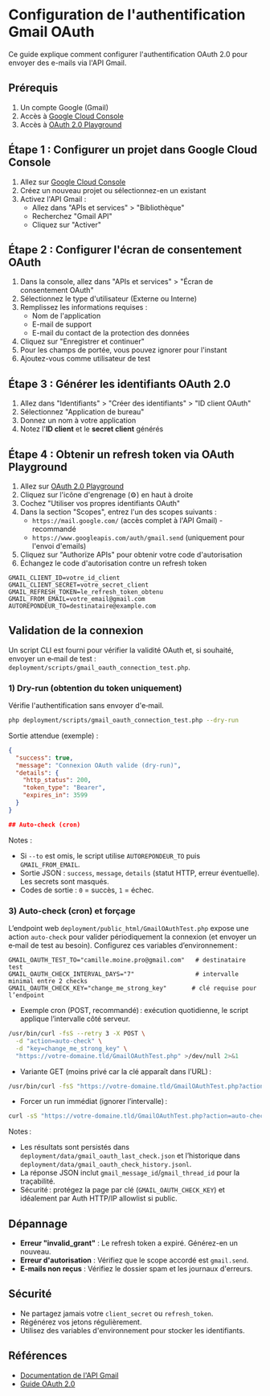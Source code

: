 # Configuration de l'authentification Gmail OAuth

Ce guide explique comment configurer l'authentification OAuth 2.0 pour envoyer des e-mails via l'API Gmail.

## Prérequis

1. Un compte Google (Gmail)
2. Accès à [Google Cloud Console](https://console.cloud.google.com/)
3. Accès à [OAuth 2.0 Playground](https://developers.google.com/oauthplayground/)

## Étape 1 : Configurer un projet dans Google Cloud Console

1. Allez sur [Google Cloud Console](https://console.cloud.google.com/)
2. Créez un nouveau projet ou sélectionnez-en un existant
3. Activez l'API Gmail :
   - Allez dans "APIs et services" > "Bibliothèque"
   - Recherchez "Gmail API"
   - Cliquez sur "Activer"

## Étape 2 : Configurer l'écran de consentement OAuth

1. Dans la console, allez dans "APIs et services" > "Écran de consentement OAuth"
2. Sélectionnez le type d'utilisateur (Externe ou Interne)
3. Remplissez les informations requises :
   - Nom de l'application
   - E-mail de support
   - E-mail du contact de la protection des données
4. Cliquez sur "Enregistrer et continuer"
5. Pour les champs de portée, vous pouvez ignorer pour l'instant
6. Ajoutez-vous comme utilisateur de test

## Étape 3 : Générer les identifiants OAuth 2.0

1. Allez dans "Identifiants" > "Créer des identifiants" > "ID client OAuth"
2. Sélectionnez "Application de bureau"
3. Donnez un nom à votre application
4. Notez l'**ID client** et le **secret client** générés

## Étape 4 : Obtenir un refresh token via OAuth Playground

1. Allez sur [OAuth 2.0 Playground](https://developers.google.com/oauthplayground/)
2. Cliquez sur l'icône d'engrenage (⚙️) en haut à droite
3. Cochez "Utiliser vos propres identifiants OAuth"
4. Dans la section "Scopes", entrez l'un des scopes suivants :
   - `https://mail.google.com/` (accès complet à l'API Gmail) - recommandé
   - `https://www.googleapis.com/auth/gmail.send` (uniquement pour l'envoi d'emails)
5. Cliquez sur "Authorize APIs" pour obtenir votre code d'autorisation
6. Échangez le code d'autorisation contre un refresh token
```
GMAIL_CLIENT_ID=votre_id_client
GMAIL_CLIENT_SECRET=votre_secret_client
GMAIL_REFRESH_TOKEN=le_refresh_token_obtenu
GMAIL_FROM_EMAIL=votre_email@gmail.com
AUTOREPONDEUR_TO=destinataire@example.com
```
## Validation de la connexion

Un script CLI est fourni pour vérifier la validité OAuth et, si souhaité, envoyer un e‑mail de test : `deployment/scripts/gmail_oauth_connection_test.php`.

### 1) Dry-run (obtention du token uniquement)

Vérifie l'authentification sans envoyer d'e‑mail.

```bash
php deployment/scripts/gmail_oauth_connection_test.php --dry-run
```
Sortie attendue (exemple) :
```json
{
  "success": true,
  "message": "Connexion OAuth valide (dry-run)",
  "details": {
    "http_status": 200,
    "token_type": "Bearer",
    "expires_in": 3599
  }
}

## Auto-check (cron)
```
Notes :

- Si `--to` est omis, le script utilise `AUTOREPONDEUR_TO` puis `GMAIL_FROM_EMAIL`.
- Sortie JSON : `success`, `message`, `details` (statut HTTP, erreur éventuelle). Les secrets sont masqués.
- Codes de sortie : `0` = succès, `1` = échec.

### 3) Auto-check (cron) et forçage

L’endpoint web `deployment/public_html/GmailOAuthTest.php` expose une action `auto-check` pour valider périodiquement la connexion (et envoyer un e‑mail de test au besoin). Configurez ces variables d’environnement :

```
GMAIL_OAUTH_TEST_TO="camille.moine.pro@gmail.com"   # destinataire test
GMAIL_OAUTH_CHECK_INTERVAL_DAYS="7"                 # intervalle minimal entre 2 checks
GMAIL_OAUTH_CHECK_KEY="change_me_strong_key"       # clé requise pour l’endpoint
```

- Exemple cron (POST, recommandé) : exécution quotidienne, le script applique l’intervalle côté serveur.
```bash
/usr/bin/curl -fsS --retry 3 -X POST \
  -d "action=auto-check" \
  -d "key=change_me_strong_key" \
  "https://votre-domaine.tld/GmailOAuthTest.php" >/dev/null 2>&1
```

- Variante GET (moins privé car la clé apparaît dans l’URL) :
```bash
/usr/bin/curl -fsS "https://votre-domaine.tld/GmailOAuthTest.php?action=auto-check&key=change_me_strong_key" >/dev/null 2>&1
```

- Forcer un run immédiat (ignorer l’intervalle) :
```bash
curl -sS "https://votre-domaine.tld/GmailOAuthTest.php?action=auto-check&key=change_me_strong_key&force=1"
```

Notes :
- Les résultats sont persistés dans `deployment/data/gmail_oauth_last_check.json` et l’historique dans `deployment/data/gmail_oauth_check_history.jsonl`.
- La réponse JSON inclut `gmail_message_id`/`gmail_thread_id` pour la traçabilité.
- Sécurité : protégez la page par clé (`GMAIL_OAUTH_CHECK_KEY`) et idéalement par Auth HTTP/IP allowlist si public.

## Dépannage

- **Erreur "invalid_grant"** : Le refresh token a expiré. Générez-en un nouveau.
- **Erreur d'autorisation** : Vérifiez que le scope accordé est `gmail.send`.
- **E‑mails non reçus** : Vérifiez le dossier spam et les journaux d'erreurs.

## Sécurité

- Ne partagez jamais votre `client_secret` ou `refresh_token`.
- Régénérez vos jetons régulièrement.
- Utilisez des variables d'environnement pour stocker les identifiants.

## Références

- [Documentation de l'API Gmail](https://developers.google.com/gmail/api/guides)
- [Guide OAuth 2.0](https://developers.google.com/identity/protocols/oauth2)

